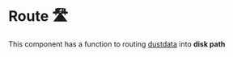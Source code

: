 # Route 🛣️
This component has a function to routing [dustdata](https://github.com/rustbase/dustdata) into **disk path**
